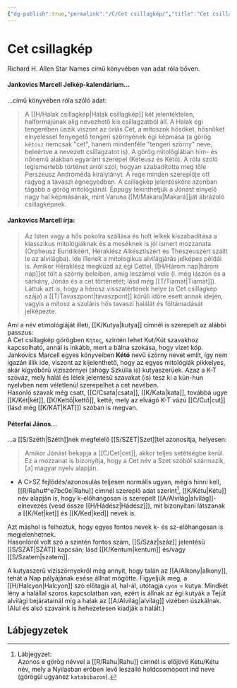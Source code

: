 ```yaml
---
{"dg-publish":true,"permalink":"/C/Cet csillagkép/","title":"Cet csillagkép","created":"2023-10-23T02:27","updated":"2024-10-25T16:17"}
---
```



# Cet csillagkép

Richard H. Allen Star Names című könyvében van adat róla bőven.   

#### Jankovics Marcell Jelkép-kalendárium...

...című könyvében róla szóló adat:  
> A [[H/Halak csillagkép\|Halak csillagkép]] két jelentéktelen, halformájúnak alig nevezhető kis csillagzatból áll. A Halak égi tengerében úszik viszont az óriás Cet, a mítoszok hősöket, hősnőket elnyeléssel fenyegető tengeri szörnyének égi képmása (a görög `kétosz` nemcsak "cet", hanem mindenféle "tengeri szörny" neve, beleértve a nevezett csillagzatot is). A görög mitológiában hím- és nőnemű alakban egyaránt szerepel (Kéteusz és Kétó). A róla szóló legismertebb történet arról szól, hogyan szabadította meg tőle Perszeusz Androméda királylányt. A rege minden szereplője ott ragyog a tavaszi égnegyedben. A csillagkép jelentésköre azonban tágabb a görög mitológiánál. Éppúgy tekinthetjük a Jónást elnyelő nagy hal képmásának, mint Varuna [[M/Makara\|Makará]]ját ábrázoló csillagképnek.  

#### Jankovics Marcell írja:

> Az Isten vagy a hős pokolra szállása és holt lelkek kiszabadítása a klasszikus mitológiáknak és a meséknek is jól ismert mozzanata (Orpheusz Euridikéért, Héraklész Alkésztiszért és Thészeuszért szállt le az alvilágba). Ide illenek a mitologikus alvilágjárás jelképes példái is. Amikor Héraklész megküzd az égi Cettel, [[H/Három nap\|három nap]]ot tölt a szörny beleiben, amíg leszámol vele (l. még lászón és a sárkány, Jónás és a cet történetét; lásd még [[T/Tiamat\|Tiamat]]). Láttuk azt is, hogy a hérosz visszatértének helye (a Cet csillagkép szája) a [[T/Tavaszpont\|tavaszpont]] körüli időre esett annak idején, vagyis a mítosz a szoláris hős tavaszi halálát és föltámadását jelképezte.  

Ami a név etimológiáját illeti, [[K/Kutya\|kutya]] címnél is szerepelt az alábbi passzus:  
A Cet csillagkép görögben `Kήτος`, szintén lehet Kut/Kút szavakhoz kapcsolható, annál is inkább, mert a bálna szokása, hogy vizet köp. Jankovics Marcell egyes könyveiben **Kétó** nevű szörny nevet említ, így nem igazán illik ide, viszont az kijelenthető, hogy az egyes mitológiák pikkelyes, akár kígyóbőrű víziszörnyei (ahogy Szkülla is) kutyaszerűek. Azaz a K-T szóváz, mely halál és lélek jelentésű szavakat (is) tesz ki a kún-hun nyelvben nem véletlenül szerepelhet a cet nevében.  
Hasonló szavak még csatt, [[C/Csata\|csata]], [[K/Kata\|kata]], továbbá ugye [[K/Két\|két]], [[K/Kettő\|kettő]], ketté, mely az elvágó K-T vázú [[C/Cut\|cut]] (lásd még [[K/KAT\|KAT]]) szóban is megvan.  

#### Péterfai János...

...a [[S/Széth\|Széth]]nek megfelelő [[S/SZET\|Szet]]tel azonosítja, helyesen:  
> Amikor Jónást bekapja a [[C/Cet\|cet]], akkor teljes setétségbe kerül. Ez a mozzanat is bizonyítja, hogy a Cet név a Szet szóból származik, \[a\] magyar nyelv alapján.  
- A C>SZ fejlődés/azonosulás teljesen normális ugyan, mégis hinni kell, [[R/Rahu#^e7bc0e\|Rahu]] címnél szereplő adat szerint[^1], [[K/Kétu\|Kétu]] név alapján is, hogy k-előhangosan is szerepelt [[A/Alvilág\|alvilág]]-elnevezés (vesd össze [[H/Hádész\|Hádész]]), mit bizonyítani látszanak a [[K/Ket\|ket]] és [[K/Ked\|ked]] nevek is.

Azt máshol is felhoztuk, hogy egyes fontos nevek k- és sz-előhangosan is megjelenhetnek.  
Hasonlóról volt szó a szintén fontos szám, [[S/Száz\|száz]] jelentésű [[S/SZAT\|SZAT]] kapcsán; lásd [[K/Kentum\|kentum]] és/vagy [[S/Szatem\|szatem]].  

A kutyaszerű víziszörnyekről még annyit, hogy talán az [[A/Alkony\|alkony]], tehát a Nap pályájának esése állhat mögötte. Figyeljük meg, a [[H/Halcyon\|Halcyon]] szó előtagja al, hal-ál, utótagja `cyon` = kutya. Mindkét lény a halállal szoros kapcsolatban van, ezért is állnak az égi kutyák a Tejút alvilági bejáratainál míg a halak az [[A/Alvilág\|alvilág]] vizében úszkálnak. (Alul és alsó szavaink is hehezetesen kiadják a halált.)  

## Lábjegyzetek

[^1]: Lábjegyzet:  
Azonos e görög névvel a [[R/Rahu\|Rahu]] címnél is előjövő Ketu/Kétu név, mely a Nyilasban erőben levő leszálló holdcsomópont ind neve (görögül ugyanez `katabibazon`).